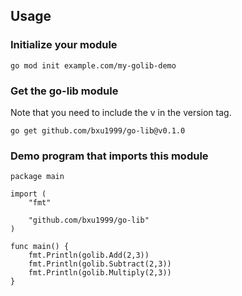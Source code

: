 ## Usage

### Initialize your module
```
go mod init example.com/my-golib-demo
```

### Get the go-lib module

Note that you need to include the v in the version tag.

```
go get github.com/bxu1999/go-lib@v0.1.0
```

### Demo program that imports this module

```
package main

import (
    "fmt"

    "github.com/bxu1999/go-lib"
)

func main() {
    fmt.Println(golib.Add(2,3))
    fmt.Println(golib.Subtract(2,3))
    fmt.Println(golib.Multiply(2,3))
}
```
